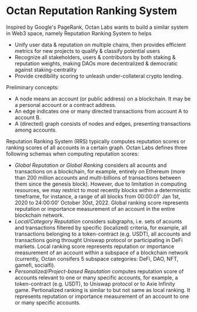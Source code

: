 # Octan Reputation Ranking System
Inspired by Google's PageRank, Octan Labs wants to build a similar system in Web3 space, namely Reputation Ranking System to helps
- Unify user data & reputation on multiple chains, then provides efficient metrics for new projects to qualify & classify potential users 
- Recognize all stakeholders, users & contributors by both staking & reputation weights, making DAOs more decentralized & democratic against staking-centrality
- Provide credibility scoring to unleash under-collateral crypto lending.

Preliminary concepts:
- A node means an account (or public address) on a blockchain. It may be a personal account or a contract address.
- An edge indicates one or many directed transactions from account A to account B. 
- A (directed) graph consists of nodes and edges, presenting transactions among accounts.

Reputation Ranking System (RRS) typically computes reputation scores or ranking scores of all accounts in a certain graph.
Octan Labs defines three following schemas when computing reputation scores:
- *Global Reputation or Global Ranking* considers all acounts and transactions on a blockchain, for example, entirely on Ethereum (more than 200 million accounts and multi-billions of transactions between them since the genesis block). However, due to limitation in computing resources, we may restrict to most recently blocks within a deterministic timeframe, for instance, a range of all blocks from 00:00:01' Jan 1st, 2020 to 24:00:00' October 30st, 2022.   Global ranking score represents reputation or importance measurement of an account in the entire blockchain network.
- *Local/Category Reputation* considers subgraphs, i.e. sets of acounts and transactions filtered by specific (localized) criteria, for example, all transactions belonging to a token-contract (e.g. USDT), all accounts and transactions going throught Uniswap protocol or participating in DeFi markets. Local ranking score represents reputation or importance measurement of an account within a subspace of a blockchain network (currently, Octan consifers 5 subspace categories: DeFi, DAO, NFT, gamefi, socialfi).
- *Personalized/Project-based Reputation* computes reputation score of accounts relevant to one or many specific accounts, for example, a token-contract (e.g. USDT), to Uniswap protocol or to Axie Infinity game. Pertionalized ranking is similar to but not same as local ranking. It represents reputation or importance measurement of an account to one or many specific accounts.
